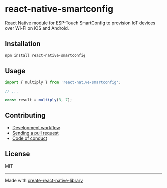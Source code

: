 # react-native-smartconfig

React Native module for ESP-Touch SmartConfig to provision IoT devices over Wi-Fi on iOS and Android.

## Installation


```sh
npm install react-native-smartconfig
```


## Usage


```js
import { multiply } from 'react-native-smartconfig';

// ...

const result = multiply(3, 7);
```


## Contributing

- [Development workflow](CONTRIBUTING.md#development-workflow)
- [Sending a pull request](CONTRIBUTING.md#sending-a-pull-request)
- [Code of conduct](CODE_OF_CONDUCT.md)

## License

MIT

---

Made with [create-react-native-library](https://github.com/callstack/react-native-builder-bob)
